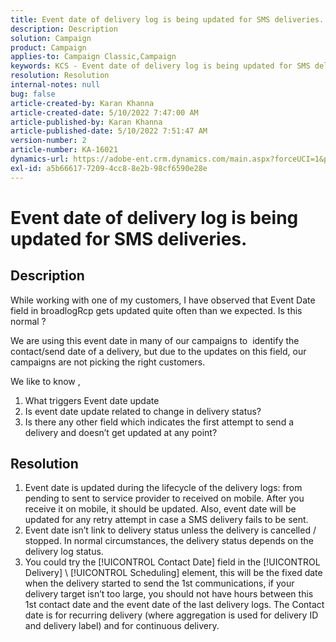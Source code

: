 ```yaml
---
title: Event date of delivery log is being updated for SMS deliveries.
description: Description
solution: Campaign
product: Campaign
applies-to: Campaign Classic,Campaign
keywords: KCS - Event date of delivery log is being updated for SMS deliveries.
resolution: Resolution
internal-notes: null
bug: false
article-created-by: Karan Khanna
article-created-date: 5/10/2022 7:47:00 AM
article-published-by: Karan Khanna
article-published-date: 5/10/2022 7:51:47 AM
version-number: 2
article-number: KA-16021
dynamics-url: https://adobe-ent.crm.dynamics.com/main.aspx?forceUCI=1&pagetype=entityrecord&etn=knowledgearticle&id=bdef875e-35d0-ec11-a7b5-00224809c556
exl-id: a5b66617-7209-4cc8-8e2b-98cf6590e28e
---
```

# Event date of delivery log is being updated for SMS deliveries.

## Description


While working with one of my customers, I have observed that Event Date field in broadlogRcp gets updated quite often than we expected. Is this normal ?

We are using this event date in many of our campaigns to  identify the contact/send date of a delivery, but due to the updates on this field, our campaigns are not picking the right customers.

We like to know ,
1. What triggers Event date update
2. Is event date update related to change in delivery status?
3. Is there any other field which indicates the first attempt to send a delivery and doesn’t get updated at any point?


## Resolution


1. Event date is updated during the lifecycle of the delivery logs: from pending to sent to service provider to received on mobile. After you receive it on mobile, it should be updated. Also, event date will be updated for any retry attempt in case a SMS delivery fails to be sent.
2. Event date isn’t link to delivery status unless the delivery is cancelled / stopped. In normal circumstances, the delivery status depends on the delivery log status.
3. You could try the [!UICONTROL Contact Date] field in the [!UICONTROL Delivery] \ [!UICONTROL Scheduling] element, this will be the fixed date when the delivery started to send the 1st communications, if your delivery target isn’t too large, you should not have hours between this 1st contact date and the event date of the last delivery logs. The Contact date is for recurring delivery (where aggregation is used for delivery ID and delivery label) and for continuous delivery.
